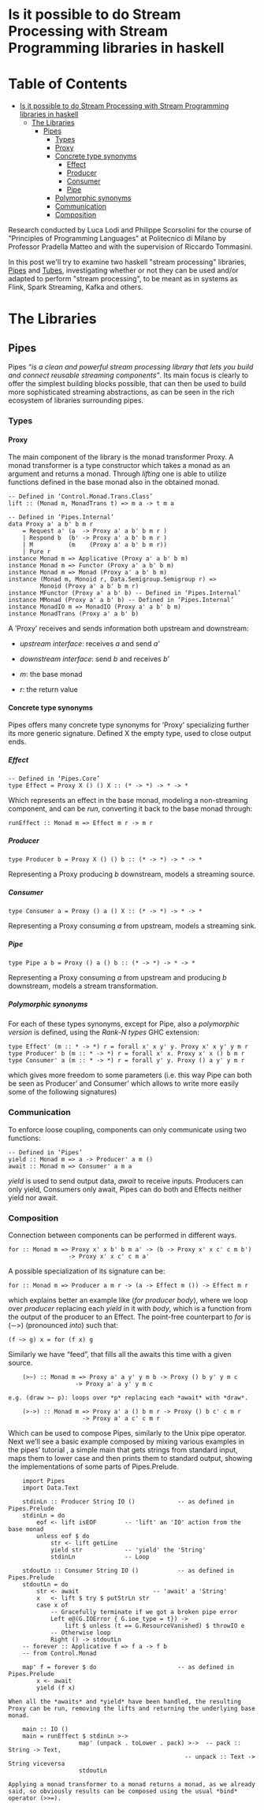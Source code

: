 Is it possible to do Stream Processing with Stream Programming libraries in haskell
===================================================================================


Table of Contents
=================

   * [Is it possible to do Stream Processing with Stream Programming libraries in haskell](#is-it-possible-to-do-stream-processing-with-stream-programming-libraries-in-haskell)
      * [The Libraries](#the-libraries)
         * [Pipes](#pipes)
            * [Types](#types)
            * [Proxy](#proxy)
            * [Concrete type synonyms](#concrete-type-synonyms)
               * [Effect](#effect)
               * [Producer](#producer)
               * [Consumer](#consumer)
               * [Pipe](#pipe)
            * [Polymorphic synonyms](#polymorphic-synonyms)
            * [Communication](#communication)
            * [Composition](#composition)


Research conducted by Luca Lodi and Philippe Scorsolini for the course of "Principles of Programming Languages"
at Politecnico di Milano by Professor Pradella Matteo and with the supervision of Riccardo
Tommasini.

In this post we'll try to examine two haskell "stream processing" libraries,
[Pipes](https://hackage.haskell.org/package/pipes) and
[Tubes](https://hackage.haskell.org/package/tubes), investigating whether or not they can be used
and/or adapted to perform "stream processing", to be meant as in systems as Flink, Spark
Streaming, Kafka and others.

# The Libraries 

## Pipes

Pipes *“is a clean and powerful stream processing library that lets you build and connect reusable streaming components”*. Its main focus is clearly to offer the simplest building blocks possible, that can then be used to build more sophisticated streaming abstractions, as can be seen in the rich ecosystem of libraries surrounding pipes.

### Types

#### Proxy

The main component of the library is the monad transformer Proxy. A monad transformer is a type constructor which takes a monad as an argument and returns a monad. Through *lifting* one is able to utilize functions defined in the base monad also in the obtained monad.

    -- Defined in ‘Control.Monad.Trans.Class’
    lift :: (Monad m, MonadTrans t) => m a -> t m a

    -- Defined in ‘Pipes.Internal’
    data Proxy a' a b' b m r
        = Request a' (a  -> Proxy a' a b' b m r )
        | Respond b  (b' -> Proxy a' a b' b m r )
        | M          (m    (Proxy a' a b' b m r))
        | Pure r
    instance Monad m => Applicative (Proxy a' a b' b m)
    instance Monad m => Functor (Proxy a' a b' b m)
    instance Monad m => Monad (Proxy a' a b' b m)
    instance (Monad m, Monoid r, Data.Semigroup.Semigroup r) =>
             Monoid (Proxy a' a b' b m r)
    instance MFunctor (Proxy a' a b' b) -- Defined in ‘Pipes.Internal’
    instance MMonad (Proxy a' a b' b) -- Defined in ‘Pipes.Internal’
    instance MonadIO m => MonadIO (Proxy a' a b' b m)
    instance MonadTrans (Proxy a' a b' b)

A ’Proxy’ receives and sends information both upstream and downstream:

-   *upstream interface*: receives *a* and send *a’*

-   *downstream interface*: send *b* and receives *b’*

-   *m*: the base monad

-   *r*: the return value

#### Concrete type synonyms

Pipes offers many concrete type synonyms for ’Proxy’ specializing further its more generic signature. Defined X the empty type, used to close output ends.

##### Effect

    -- Defined in ‘Pipes.Core’
    type Effect = Proxy X () () X :: (* -> *) -> * -> * 

Which represents an effect in the base monad, modeling a non-streaming component, and can be *run*, converting it back to the base monad through:

    runEffect :: Monad m => Effect m r -> m r 

##### Producer

    type Producer b = Proxy X () () b :: (* -> *) -> * -> *

Representing a Proxy producing *b* downstream, models a streaming source.

##### Consumer

    type Consumer a = Proxy () a () X :: (* -> *) -> * -> *

Representing a Proxy consuming *a* from upstream, models a streaming sink.

##### Pipe

    type Pipe a b = Proxy () a () b :: (* -> *) -> * -> *

Representing a Proxy consuming *a* from upstream and producing *b* downstream, models a stream transformation.

##### Polymorphic synonyms

For each of these types synonyms, except for Pipe, also a *polymorphic version* is defined, using the *Rank-N types* GHC extension:

    type Effect' (m :: * -> *) r = forall x' x y' y. Proxy x' x y' y m r
    type Producer' b (m :: * -> *) r = forall x' x. Proxy x' x () b m r
    type Consumer' a (m :: * -> *) r = forall y' y. Proxy () a y' y m r

which gives more freedom to some parameters (i.e. this way Pipe can both be seen as Producer’ and Consumer’ which allows to write more easily some of the following signatures)

### Communication

To enforce loose coupling, components can only communicate using two functions:

    -- Defined in ‘Pipes’
    yield :: Monad m => a -> Producer' a m () 
    await :: Monad m => Consumer' a m a

*yield* is used to send output data, *await* to receive inputs. Producers can only yield, Consumers only await, Pipes can do both and Effects neither yield nor await.

### Composition

Connection between components can be performed in different ways.

    for :: Monad m => Proxy x' x b' b m a' -> (b -> Proxy x' x c' c m b') 
                     -> Proxy x' x c' c m a'              

A possible specialization of its signature can be:

    for :: Monad m => Producer a m r -> (a -> Effect m ()) -> Effect m r

which explains better an example like (*for producer body*), where we loop over *producer* replacing each *yield* in it with *body*, which is a function from the output of the producer to an Effect. The point-free counterpart to *for* is (∼>) (pronounced *into*) such that:

    (f ~> g) x = for (f x) g  

Similarly we have “feed”, that fills all the awaits this time with a given source.

        (>~) :: Monad m => Proxy a' a y' y m b -> Proxy () b y' y m c 
                       -> Proxy a' a y' y m c

    e.g. (draw >∼ p): loops over *p* replacing each *await* with *draw*.

        (>->) :: Monad m => Proxy a' a () b m r -> Proxy () b c' c m r 
                         -> Proxy a' a c' c m r

Which can be used to compose Pipes, similarly to the Unix pipe operator. Next we’ll see a basic example composed by mixing various examples in the pipes’ tutorial , a simple main that gets strings from standard input, maps them to lower case and then prints them to standard output, showing the implementations of some parts of Pipes.Prelude.

        import Pipes
        import Data.Text

        stdinLn :: Producer String IO ()            -- as defined in Pipes.Prelude
        stdinLn = do 
            eof <- lift isEOF        -- 'lift' an 'IO' action from the base monad
            unless eof $ do
                str <- lift getLine
                yield str            -- 'yield' the 'String'
                stdinLn              -- Loop

        stdoutLn :: Consumer String IO ()           -- as defined in Pipes.Prelude
        stdoutLn = do
            str <- await                     -- 'await' a 'String'
            x   <- lift $ try $ putStrLn str
            case x of
                -- Gracefully terminate if we got a broken pipe error
                Left e@(G.IOError { G.ioe_type = t}) ->
                    lift $ unless (t == G.ResourceVanished) $ throwIO e
                -- Otherwise loop
                Right () -> stdoutLn
        -- forever :: Applicative f => f a -> f b  
        -- from Control.Monad

        map' f = forever $ do                       -- as defined in Pipes.Prelude
            x <- await
            yield (f x)

    When all the *awaits* and *yield* have been handled, the resulting Proxy can be run, removing the lifts and returning the underlying base monad.

        main :: IO ()
        main = runEffect $ stdinLn >-> 
                        map' (unpack . toLower . pack) >->  -- pack :: String -> Text,
                                                      -- unpack :: Text -> String viceversa
                        stdoutLn

    Applying a monad transformer to a monad returns a monad, as we already said, so obviously results can be composed using the usual *bind* operator (>>=).
